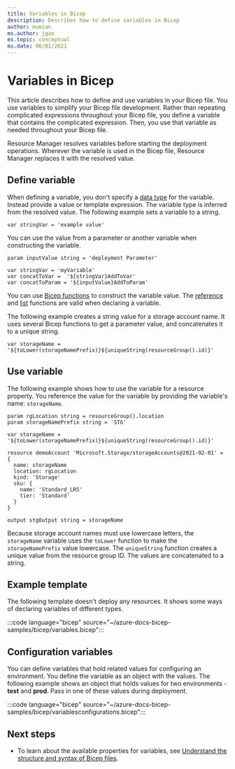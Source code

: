 ```yaml
---
title: Variables in Bicep
description: Describes how to define variables in Bicep
author: mumian
ms.author: jgao
ms.topic: conceptual
ms.date: 06/01/2021
---
```


# Variables in Bicep

This article describes how to define and use variables in your Bicep file. You use variables to simplify your Bicep file development. Rather than repeating complicated expressions throughout your Bicep file, you define a variable that contains the complicated expression. Then, you use that variable as needed throughout your Bicep file.

Resource Manager resolves variables before starting the deployment operations. Wherever the variable is used in the Bicep file, Resource Manager replaces it with the resolved value.

## Define variable

When defining a variable, you don't specify a [data type](data-types.md) for the variable. Instead provide a value or template expression. The variable type is inferred from the resolved value. The following example sets a variable to a string.

```bicep
var stringVar = 'example value'
```

You can use the value from a parameter or another variable when constructing the variable.

```bicep
param inputValue string = 'deployment Parameter'

var stringVar = 'myVariable'
var concatToVar =  '${stringVar}AddToVar'
var concatToParam = '${inputValue}AddToParam'
```

You can use [Bicep functions](bicep-functions.md) to construct the variable value. The [reference](bicep-functions-resource.md#reference) and [list](bicep-functions-resource.md#list) functions are valid when declaring a variable.

The following example creates a string value for a storage account name. It uses several Bicep functions to get a parameter value, and concatenates it to a unique string.

```bicep
var storageName = '${toLower(storageNamePrefix)}${uniqueString(resourceGroup().id)}'
```

## Use variable

The following example shows how to use the variable for a resource property. You reference the value for the variable by providing the variable's name: `storageName`.

```bicep
param rgLocation string = resourceGroup().location
param storageNamePrefix string = 'STG'

var storageName = '${toLower(storageNamePrefix)}${uniqueString(resourceGroup().id)}'

resource demoAccount 'Microsoft.Storage/storageAccounts@2021-02-01' = {
  name: storageName
  location: rgLocation
  kind: 'Storage'
  sku: {
    name: 'Standard_LRS'
    tier: 'Standard'
  }
}

output stgOutput string = storageName
```

Because storage account names must use lowercase letters, the `storageName` variable uses the `toLower` function to make the `storageNamePrefix` value lowercase. The `uniqueString` function creates a unique value from the resource group ID. The values are concatenated to a string.

## Example template

The following template doesn't deploy any resources. It shows some ways of declaring variables of different types.

:::code language="bicep" source="~/azure-docs-bicep-samples/bicep/variables.bicep":::

## Configuration variables

You can define variables that hold related values for configuring an environment. You define the variable as an object with the values. The following example shows an object that holds values for two environments - **test** and **prod**. Pass in one of these values during deployment.

:::code language="bicep" source="~/azure-docs-bicep-samples/bicep/variablesconfigurations.bicep":::

## Next steps

- To learn about the available properties for variables, see [Understand the structure and syntax of Bicep files](file.md).
